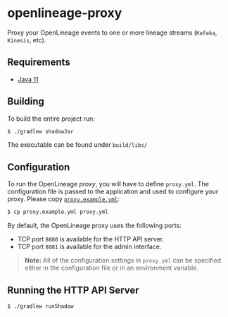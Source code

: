# openlineage-proxy

Proxy your OpenLineage events to one or more lineage streams (`Kafaka`, `Kinesis`, etc).

## Requirements

* [Java 11](https://openjdk.java.net/install)

## Building

To build the entire project run:

```bash
$ ./gradlew shadowJar
```

The executable can be found under `build/libs/`

## Configuration

To run the OpenLineage _proxy_, you will have to define `proxy.yml`. The configuration file is passed to the application and used to configure your proxy. Please copy [`proxy.example.yml`](proxy.example.yml):

```bash
$ cp proxy.example.yml proxy.yml
```

By default, the OpenLineage proxy uses the following ports:

* TCP port `8080` is available for the HTTP API server.
* TCP port `8081` is available for the admin interface.

> **Note:** All of the configuration settings in `proxy.yml` can be specified either in the configuration file or in an environment variable.

## Running the HTTP API Server

```bash
$ ./gradlew runShadow
```


